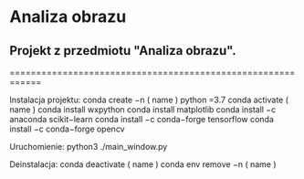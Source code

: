 # Analiza obrazu
## Projekt z przedmiotu "Analiza obrazu".
============================================================

Instalacja projektu:
  conda create −n ( name ) python =3.7
  conda activate ( name )
  conda install wxpython
  conda install matplotlib
  conda install −c anaconda scikit−learn
  conda install −c conda−forge tensorflow
  conda install −c conda−forge opencv

Uruchomienie:
  python3 ./main_window.py

Deinstalacja:
  conda deactivate ( name )
  conda env remove −n ( name )
